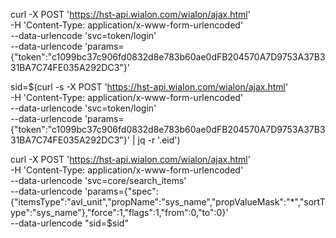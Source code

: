 curl -X POST 'https://hst-api.wialon.com/wialon/ajax.html' \
  -H 'Content-Type: application/x-www-form-urlencoded' \
  --data-urlencode 'svc=token/login' \
  --data-urlencode 'params={"token":"c1099bc37c906fd0832d8e783b60ae0dFB204570A7D9753A37B331BA7C74FE035A292DC3"}'


sid=$(curl -s -X POST 'https://hst-api.wialon.com/wialon/ajax.html' \
  -H 'Content-Type: application/x-www-form-urlencoded' \
  --data-urlencode 'svc=token/login' \
  --data-urlencode 'params={"token":"c1099bc37c906fd0832d8e783b60ae0dFB204570A7D9753A37B331BA7C74FE035A292DC3"}' | jq -r '.eid')

curl -X POST 'https://hst-api.wialon.com/wialon/ajax.html' \
  -H 'Content-Type: application/x-www-form-urlencoded' \
  --data-urlencode 'svc=core/search_items' \
  --data-urlencode 'params={"spec":{"itemsType":"avl_unit","propName":"sys_name","propValueMask":"*","sortType":"sys_name"},"force":1,"flags":1,"from":0,"to":0}' \
  --data-urlencode "sid=$sid"
